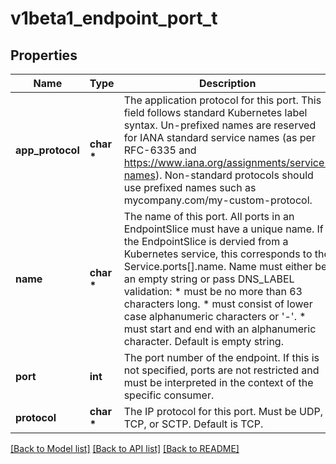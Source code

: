 # v1beta1_endpoint_port_t

## Properties
Name | Type | Description | Notes
------------ | ------------- | ------------- | -------------
**app_protocol** | **char \*** | The application protocol for this port. This field follows standard Kubernetes label syntax. Un-prefixed names are reserved for IANA standard service names (as per RFC-6335 and https://www.iana.org/assignments/service-names). Non-standard protocols should use prefixed names such as mycompany.com/my-custom-protocol. | [optional] 
**name** | **char \*** | The name of this port. All ports in an EndpointSlice must have a unique name. If the EndpointSlice is dervied from a Kubernetes service, this corresponds to the Service.ports[].name. Name must either be an empty string or pass DNS_LABEL validation: * must be no more than 63 characters long. * must consist of lower case alphanumeric characters or &#39;-&#39;. * must start and end with an alphanumeric character. Default is empty string. | [optional] 
**port** | **int** | The port number of the endpoint. If this is not specified, ports are not restricted and must be interpreted in the context of the specific consumer. | [optional] 
**protocol** | **char \*** | The IP protocol for this port. Must be UDP, TCP, or SCTP. Default is TCP. | [optional] 

[[Back to Model list]](../README.md#documentation-for-models) [[Back to API list]](../README.md#documentation-for-api-endpoints) [[Back to README]](../README.md)


